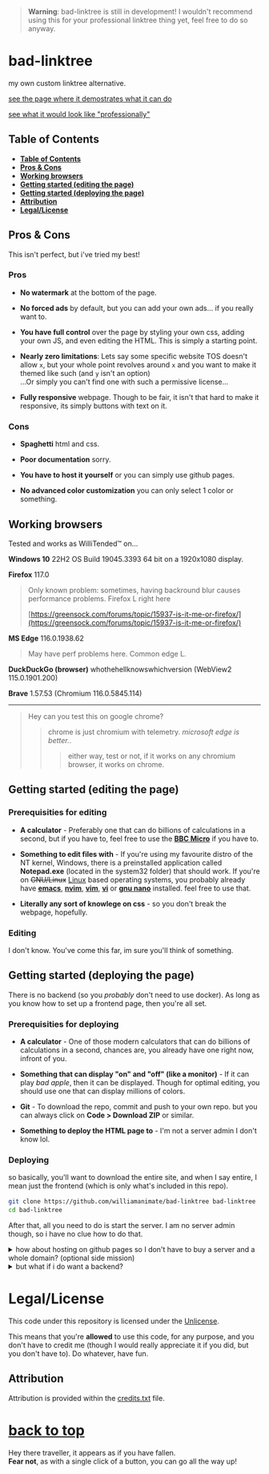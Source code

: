 <!-- markdownlint-disable MD033 MD041 -->

<div id=top>

> **Warning**:
> bad-linktree is still in development! I wouldn't recommend using this for your professional linktree thing yet, feel free to do so anyway.

# bad-linktree

my own custom linktree alternative.

[see the page where it demostrates what it can do](https://williamanimate.github.io/bad-linktree/index.html)

[see what it would look like "professionally"](https://williamanimate.github.io/bad-linktree/e.html)

## **Table of Contents**

* [**Table of Contents**](#table-of-contents)
* [**Pros & Cons**](#pros--cons)
* [**Working browsers**](#working-browsers)
* [**Getting started (editing the page)**](#getting-started-editing-the-page)
* [**Getting started (deploying the page)**](#getting-started-deploying-the-page)
* [**Attribution**](#attribution)
* [**Legal/License**](#legallicense)

## Pros & Cons

This isn't perfect, but i've tried my best!

### Pros

* **No watermark** at the bottom of the page.

* **No forced ads** by default, but you can add your own ads... if you really want to.

* **You have full control** over the page by styling your own css, adding your own JS, and even editing the HTML. This is simply a starting point.

* **Nearly zero limitations**: Lets say some specific website TOS doesn't allow `x`, but your whole point revolves around `x` and you want to make it themed like such (and `y` isn't an option)<br>
...Or simply you can't find one with such a permissive license...

* **Fully responsive** webpage. Though to be fair, it isn't that hard to make it responsive, its simply buttons with text on it.

### Cons

* **Spaghetti** html and css.

* **Poor documentation** sorry.

* **You have to host it yourself** or you can simply use github pages.

* **No advanced color customization** you can only select 1 color or something.

## Working browsers

Tested and works as WilliTended™ on...

**Windows 10** 22H2 OS Build 19045.3393 64 bit on a 1920x1080 display.

**Firefox** 117.0

> Only known problem: sometimes, having backround blur causes performance problems. Firefox L right here
>
> [https://greensock.com/forums/topic/15937-is-it-me-or-firefox/](https://greensock.com/forums/topic/15937-is-it-me-or-firefox/)

**MS Edge** 116.0.1938.62

> May have perf problems here. Common edge L.

**DuckDuckGo (browser)** whothehellknowswhichversion (WebView2 115.0.1901.200)

**Brave** 1.57.53 (Chromium 116.0.5845.114)

***

> Hey can you test this on google chrome?
>> chrome is just chromium with telemetry. *microsoft edge is better.*.
>>> either way, test or not, if it works on any chromium browser, it works on chrome.

## Getting started (editing the page)

### Prerequisities for editing

* **A calculator** - Preferably one that can do billions of calculations in a second, but if you have to, feel free to use the [**BBC Micro**](https://wikipedia.org/wiki/BBC_Micro) if you have to.

* **Something to edit files with** - If you're using my favourite distro of the NT kernel, Windows, there is a preinstalled application called **Notepad.exe** (located in the system32 folder) that should work. If you're on ~~GNU/Linux~~ [Linux](https://wikipedia.org/wiki/Linux) based operating systems, you probably already have [**emacs**](https://wikipedia.org/wiki/Emacs), [**nvim**](https://wikipedia.org/wiki/Vim_(text_editor)#Neovim), [**vim**](https://wikipedia.org/wiki/Vim_(text_editor)), [**vi**](https://wikipedia.org/wiki/Vi) or [**gnu nano**](https://wikipedia.org/wiki/GNU_nano) installed. feel free to use that.

* **Literally any sort of knowlege on css** - so you don't break the webpage, hopefully.

### Editing

I don't know. You've come this far, im sure you'll think of something.

## Getting started (deploying the page)

There is no backend (so you *probably* don't need to use docker). As long as you know how to set up a frontend page, then you're all set.

### Prerequisities for deploying

* **A calculator** - One of those modern calculators that can do billions of calculations in a second, chances are, you already have one right now, infront of you.

* **Something that can display "on" and "off" (like a monitor)** - If it can play *bad apple*, then it can be displayed. Though for optimal editing, you should use one that can display millions of colors.

* **Git** - To download the repo, commit and push to your own repo. but you can always click on **Code > Download ZIP** or similar.

* **Something to deploy the HTML page to** - I'm not a server admin I don't know lol.

### Deploying

so basically, you'll want to download the entire site, and when I say entire, I mean just the frontend (which is only what's included in this repo).

```bash
git clone https://github.com/williamanimate/bad-linktree bad-linktree
cd bad-linktree
```

After that, all you need to do is start the server. I am no server admin though, so i have no clue how to do that.

<details>
<summary>how about hosting on github pages so I don't have to buy a server and a whole domain? (optional side mission)</summary>

Sure!

<!-- markdownlint-disable MD029 -->

1. download the repo

 ```bash
 git clone https://github.com/williamanimate/bad-linktree bad-linktree
 ```

2. do something

edit the files to your liking. For more info, see [#Editing](#editing)

3. deploy the site to github

 ```bash
 git commit -m "0"
 ```

 > **Note**:
 > I have never used git from the command line, you probably have to select/create a repo first or something I don't know.

4. fire up the site

go to github and navigate to your new repo containing the code.

> **Remember**:
> You may need your repo to be public in order to deploy it. For more info, see [this page](https://docs.github.com/en/pages/getting-started-with-github-pages/configuring-a-publishing-source-for-your-github-pages-site)

then click on settings

then click on pages

then select the options below

![the options you should be choosing](img/1.png)

click save.

5. congrats!

You have deployed your site to the world, for anyone to see!

</details>

<details>
<summary>but what if i do want a backend?</summary>

**Then make a pull request or something so I can add it**. Not sure why you would want a backend for this though. It only makes life harder.

</details>

# Legal/License

This code under this repository is licensed under the [Unlicense](https://choosealicense.com/licenses/unlicense/).

This means that you're **allowed** to use this code, for any purpose, and you don't have to credit me (though I would really appreciate it if you did, but you don't have to). Do whatever, have fun.

## Attribution

Attribution is provided within the [credits.txt](credits.txt) file.

# [back to top](#top)

Hey there traveller, it appears as if you have fallen.<br>
**Fear not**, as with a single click of a button, you can go all the way up!
